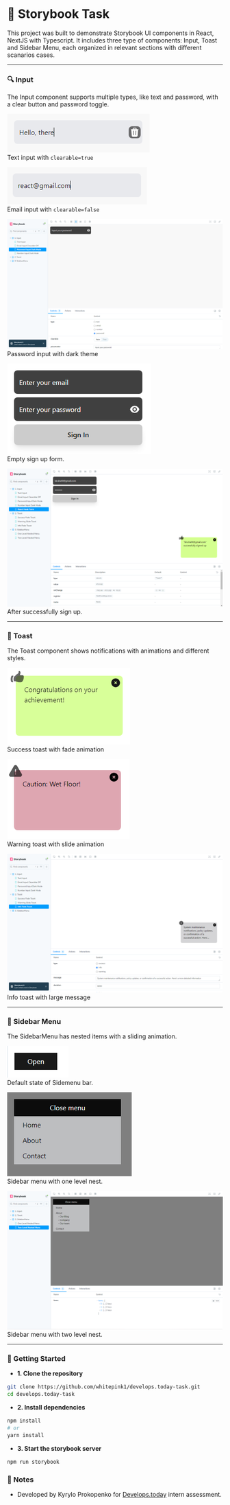 # 🎴 Storybook Task

This project was built to demonstrate Storybook UI components in React, NextJS with Typescript. It includes three type of components: Input, Toast and Sidebar Menu, each organized in relevant sections with different scanarios cases.

---

### 🔍 Input

The Input component supports multiple types, like text and password, with a clear button and password toggle.

![Text Input](./storybook-screenshot/text-input-clearable-on.png)
<br/>
Text input with ``` clearable=true ```

![Email Input Clearable Off](./storybook-screenshot/email-input-clearable-off.png)
<br/>
Email input with ``` clearable=false ```

![Password Input Dark](./storybook-screenshot/password-input-dark.png)
<br/>
Password input with dark theme

![Sign Up Form](./storybook-screenshot/signup-form.png)
<br/>
Empty sign up form.

![Sign Up Form](./storybook-screenshot/signup-form-success.png)
<br/>
After successfully sign up.


---
 
### 📌 Toast

The Toast component shows notifications with animations and different styles.

![Success Toast](./storybook-screenshot/success-toast.png)
<br/>
Success toast with fade animation

![Warning Toast](./storybook-screenshot/warning-toast.png)
<br/>
Warning toast with slide animation

![Info Toast](./storybook-screenshot/info-toast.png)
<br/>
Info toast with large message

---

### 📸 Sidebar Menu

The SidebarMenu has nested items with a sliding animation.

![Open button](./storybook-screenshot/default_state_sidebar.png)
<br/>
Default state of Sidemenu bar.

![One level Sidebar](./storybook-screenshot/one-level-sidebar.png)
<br/>
Sidebar menu with one level nest.

![Two level Sidebar](./storybook-screenshot/two-level-sidebar.png)
<br/>
Sidebar menu with two level nest.

---

### 🚀 Getting Started

- **1. Clone the repository**

```bash
git clone https://github.com/whitepink1/develops.today-task.git
cd develops.today-task
```

- **2. Install dependencies**

```bash
npm install
# or
yarn install
```

- **3. Start the storybook server**

```bash
npm run storybook
```

### 📌 Notes 

- Developed by Kyrylo Prokopenko for [Develops.today](https://develops.today/) intern assessment.